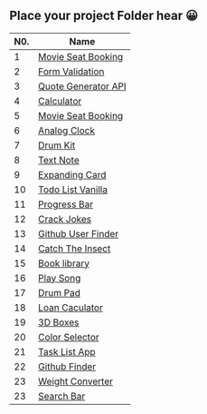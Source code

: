 
## Place your project Folder hear 😀

| N0.|              Name             |                                  
|----|-------------------------------|
| 1  |  [Movie Seat Booking](https://focused-mccarthy-0bab72.netlify.app/)               
| 2  |  [Form Validation](https://boring-visvesvaraya-713bbc.netlify.app/)               
| 3  |  [Quote Generator API](https://zealous-ride-28727c.netlify.app/) 
| 4  |  [Calculator](ttps://trusting-ritchie-e700ea.netlify.app/) 
| 5  |  [Movie Seat Booking](https://focused-mccarthy-0bab72.netlify.app/) 
| 6  | [Analog Clock](https://inspiring-mahavira-37928e.netlify.app/) 
| 7  | [Drum Kit](https://festive-einstein-e67d62.netlify.app/) 
| 8  | [Text Note](https://quizzical-murdock-ae211b.netlify.app/) 
| 9  | [Expanding Card](https://musing-chandrasekhar-343b6f.netlify.app/) 
| 10 | [Todo List Vanilla](https://condescending-kalam-9bd2c2.netlify.app/) 
| 11 | [Progress Bar](https://modest-ritchie-26454e.netlify.app/) 
| 12 | [Crack Jokes](https://awesome-ptolemy-f4c55d.netlify.app/) 
| 13 | [Github User Finder](https://naughty-payne-577c2e.netlify.app/) 
| 14 | [Catch The Insect](https://sleepy-jennings-b4243a.netlify.app/) 
| 15 | [Book library](https://sleepy-villani-18ee90.netlify.app/) 
| 16 | [Play Song](https://dazzling-easley-83008c.netlify.app/) 
| 17 |  [Drum Pad](https://stupefied-lamport-da0d13.netlify.app/) 
| 18 |  [Loan Caculator](https://ecstatic-gates-f45912.netlify.app/) 
| 19 | [3D Boxes](https://admiring-albattani-56bffd.netlify.app) 
| 20 | [Color Selector](https://rendom-color-fselector.netlify.app/) 
| 21 | [Task List App](https://taskmnegr.netlify.app/) 
| 22 | [Github Finder](https://priceless-lalande-710115.netlify.app/) 
| 23 | [Weight Converter](https://focused-mccarthy-0bab72.netlify.app/) 
| 23 | [Search Bar](https://eager-kepler-0980d4.netlify.app/) 
